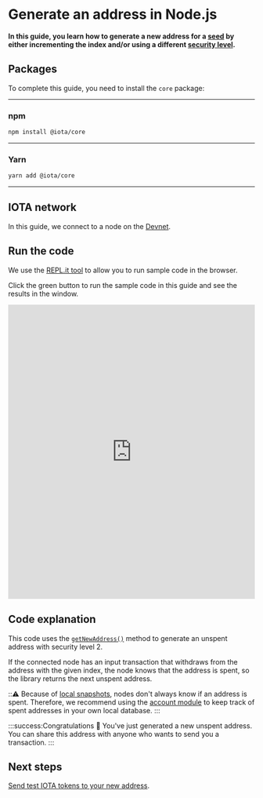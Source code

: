 # Generate an address in Node.js

**In this guide, you learn how to generate a new address for a [seed](root://getting-started/0.1/clients/seeds.md) by either incrementing the index and/or using a different [security level](root://getting-started/0.1/clients/security-levels.md).**

## Packages

To complete this guide, you need to install the `core` package:

--------------------
### npm
```bash
npm install @iota/core
```
---
### Yarn
```bash
yarn add @iota/core
```
--------------------

## IOTA network

In this guide, we connect to a node on the [Devnet](root://getting-started/0.1/network/iota-networks.md#devnet).

## Run the code

We use the [REPL.it tool](https://repl.it) to allow you to run sample code in the browser.

Click the green button to run the sample code in this guide and see the results in the window.

<iframe height="600px" width="100%" src="https://repl.it/@jake91/Generate-an-address?lite=true" scrolling="no" frameborder="no" allowtransparency="true" allowfullscreen="true" sandbox="allow-forms allow-pointer-lock allow-popups allow-same-origin allow-scripts allow-modals"></iframe>

## Code explanation

This code uses the [`getNewAddress()`](https://github.com/iotaledger/iota.js/blob/next/api_reference.md#module_core.getNewAddress) method to generate an unspent address with security level 2.

If the connected node has an input transaction that withdraws from the address with the given index, the node knows that the address is spent, so the library returns the next unspent address.

:::warning:
Because of [local snapshots](root://node-software/0.1/iri/concepts/local-snapshot.md), nodes don't always know if an address is spent. Therefore, we recommend using the [account module](../../account-module/introduction/overview.md) to keep track of spent addresses in your own local database.
:::

:::success:Congratulations :tada:
You've just generated a new unspent address. You can share this address with anyone who wants to send you a transaction.
:::

## Next steps

[Send test IOTA tokens to your new address](root://getting-started/0.1/tutorials/get-test-tokens.md).
